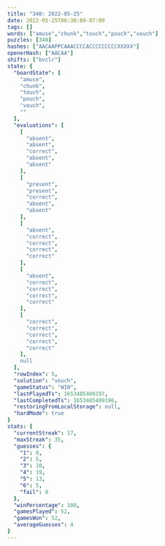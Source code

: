 ```yaml
---
title: "340: 2022-05-25"
date: 2022-05-25T06:30:09-07:00
tags: []
words: ["amuse","chunk","touch","pouch","vouch"]
puzzles: [340]
hashes: ["AACAAPPCAAACCCCACCCCCCCCCXXXXX"]
openerHash: ["AACAA"]
shifts: ["bvclr"]
state: {
  "boardState": [
    "amuse",
    "chunk",
    "touch",
    "pouch",
    "vouch",
    ""
  ],
  "evaluations": [
    [
      "absent",
      "absent",
      "correct",
      "absent",
      "absent"
    ],
    [
      "present",
      "present",
      "correct",
      "absent",
      "absent"
    ],
    [
      "absent",
      "correct",
      "correct",
      "correct",
      "correct"
    ],
    [
      "absent",
      "correct",
      "correct",
      "correct",
      "correct"
    ],
    [
      "correct",
      "correct",
      "correct",
      "correct",
      "correct"
    ],
    null
  ],
  "rowIndex": 5,
  "solution": "vouch",
  "gameStatus": "WIN",
  "lastPlayedTs": 1653485409197,
  "lastCompletedTs": 1653485409196,
  "restoringFromLocalStorage": null,
  "hardMode": true
}
stats: {
  "currentStreak": 17,
  "maxStreak": 35,
  "guesses": {
    "1": 0,
    "2": 5,
    "3": 10,
    "4": 19,
    "5": 13,
    "6": 5,
    "fail": 0
  },
  "winPercentage": 100,
  "gamesPlayed": 52,
  "gamesWon": 52,
  "averageGuesses": 4
}
---
```


<!-- more -->
